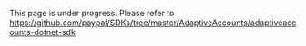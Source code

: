 This page is under progress. Please refer to https://github.com/paypal/SDKs/tree/master/AdaptiveAccounts/adaptiveaccounts-dotnet-sdk